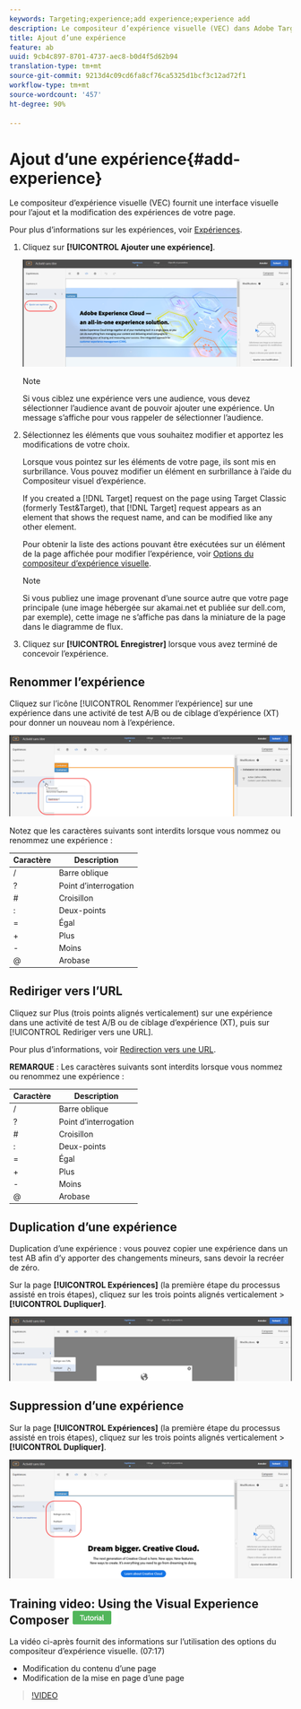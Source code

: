```yaml
---
keywords: Targeting;experience;add experience;experience add
description: Le compositeur d’expérience visuelle (VEC) dans Adobe Target fournit une interface visuelle pour la modification des expériences de votre page.
title: Ajout d’une expérience
feature: ab
uuid: 9cb4c897-8701-4737-aec8-b0d4f5d62b94
translation-type: tm+mt
source-git-commit: 9213d4c09cd6fa8cf76ca5325d1bcf3c12ad72f1
workflow-type: tm+mt
source-wordcount: '457'
ht-degree: 90%

---
```



# Ajout d’une expérience{#add-experience}

Le compositeur d’expérience visuelle (VEC) fournit une interface visuelle pour l’ajout et la modification des expériences de votre page.

Pour plus d’informations sur les expériences, voir [Expériences](../../../c-experiences/experiences.md#concept_A2E10F6AFB3D4AEAB6951EE14688848D).

1. Cliquez sur **[!UICONTROL Ajouter une expérience]**.

   ![Option Ajouter une expérience](/help/c-activities/t-test-ab/t-test-create-ab/assets/add-experience.png)

   >[!NOTE]
   >
   >Si vous ciblez une expérience vers une audience, vous devez sélectionner l’audience avant de pouvoir ajouter une expérience. Un message s’affiche pour vous rappeler de sélectionner l’audience.

1. Sélectionnez les éléments que vous souhaitez modifier et apportez les modifications de votre choix.

   Lorsque vous pointez sur les éléments de votre page, ils sont mis en surbrillance. Vous pouvez modifier un élément en surbrillance à l’aide du Compositeur visuel d’expérience.

   If you created a [!DNL Target] request on the page using Target Classic (formerly Test&amp;Target), that [!DNL Target] request appears as an element that shows the request name, and can be modified like any other element.

   Pour obtenir la liste des actions pouvant être exécutées sur un élément de la page affichée pour modifier l’expérience, voir [Options du compositeur d’expérience visuelle](/help/c-experiences/c-visual-experience-composer/viztarget-options.md).


   >[!NOTE]
   >
   >Si vous publiez une image provenant d’une source autre que votre page principale (une image hébergée sur akamai.net et publiée sur dell.com, par exemple), cette image ne s’affiche pas dans la miniature de la page dans le diagramme de flux.

1. Cliquez sur **[!UICONTROL Enregistrer]** lorsque vous avez terminé de concevoir l’expérience.

## Renommer l’expérience

Cliquez sur l’icône [!UICONTROL Renommer l’expérience] sur une expérience dans une activité de test A/B ou de ciblage d’expérience (XT) pour donner un nouveau nom à l’expérience.

![Renommer l’expérience](/help/c-activities/t-test-ab/t-test-create-ab/assets/rename-experience.png)

Notez que les caractères suivants sont interdits lorsque vous nommez ou renommez une expérience :

| Caractère | Description |
|--- |--- |
| / | Barre oblique |
| ? | Point d’interrogation |
| # | Croisillon |
| : | Deux-points |
| = | Égal |
| + | Plus |
| - | Moins |
| @ | Arobase |

## Rediriger vers l’URL

Cliquez sur Plus (trois points alignés verticalement) sur une expérience dans une activité de test A/B ou de ciblage d’expérience (XT), puis sur [!UICONTROL Rediriger vers une URL].

Pour plus d’informations, voir [Redirection vers une URL](/help/c-experiences/c-visual-experience-composer/redirect-offer.md).

**REMARQUE** : Les caractères suivants sont interdits lorsque vous nommez ou renommez une expérience :

| Caractère | Description |
|--- |--- |
| / | Barre oblique |
| ? | Point d’interrogation |
| # | Croisillon |
| : | Deux-points |
| = | Égal |
| + | Plus |
| - | Moins |
| @ | Arobase |

## Duplication d’une expérience

Duplication d’une expérience : vous pouvez copier une expérience dans un test AB afin d’y apporter des changements mineurs, sans devoir la recréer de zéro.

Sur la page **[!UICONTROL Expériences]** (la première étape du processus assisté en trois étapes), cliquez sur les trois points alignés verticalement > **[!UICONTROL Dupliquer]**.

![Option de duplication d’une expérience](/help/c-activities/t-test-ab/t-test-create-ab/assets/duplicate-experience.png)

## Suppression d’une expérience

Sur la page **[!UICONTROL Expériences]** (la première étape du processus assisté en trois étapes), cliquez sur les trois points alignés verticalement > **[!UICONTROL Dupliquer]**.

![Option de suppression d’une expérience](/help/c-activities/t-test-ab/t-test-create-ab/assets/delete-experience.png)

## Training video: Using the Visual Experience Composer ![Tutorial badge](/help/assets/tutorial.png)

La vidéo ci-après fournit des informations sur l’utilisation des options du compositeur d’expérience visuelle. (07:17)

* Modification du contenu d’une page
* Modification de la mise en page d’une page

>[!VIDEO](https://video.tv.adobe.com/v/17399)
